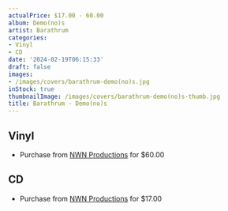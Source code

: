 ```yaml
---
actualPrice: $17.00 - 60.00
album: Demo(no)s
artist: Barathrum
categories:
- Vinyl
- CD
date: '2024-02-19T06:15:33'
draft: false
images:
- /images/covers/barathrum-demo(no)s.jpg
inStock: true
thumbnailImage: /images/covers/barathrum-demo(no)s-thumb.jpg
title: Barathrum - Demo(no)s
---
```


## Vinyl
* Purchase from [NWN Productions](http://shop.nwnprod.com/index.php?route=product/product&path=75&product_id=47349&sort=pd.name&order=ASC) for $60.00
## CD
* Purchase from [NWN Productions](http://shop.nwnprod.com/index.php?route=product/product&path=93&product_id=47019&sort=pd.name&order=ASC) for $17.00
